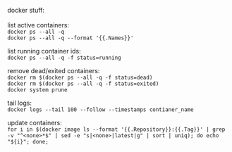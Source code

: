 docker stuff:\
\
list active containers:\
```docker ps --all -q```\
```docker ps --all -q --format '{{.Names}}'```

list running container ids:\
```docker ps --all -q -f status=running```

remove dead/exited containers:\
```docker rm $(docker ps --all -q -f status=dead)```\
```docker rm $(docker ps --all -q -f status=exited)```\
```docker system prune```

tail logs:\
```docker logs --tail 100 --follow --timestamps contianer_name```

update containers:\
```for i in $(docker image ls --format '{{.Repository}}:{{.Tag}}' | grep -v "^<none>*$" | sed -e "s|<none>|latest|g" | sort | uniq); do echo "${i}"; done;```
